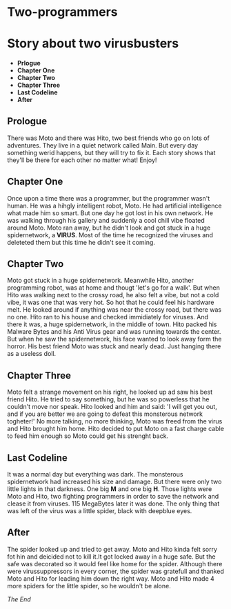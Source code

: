 # Two-programmers
<!DOCTYPE html>
<html>

<body>

<h1>Story about two virusbusters</h1>

<h4>
<ul>
<li> Prlogue</li>
<li> Chapter One</li>
<li> Chapter Two</li>
<li> Chapter Three</li>
<li> Last Codeline</li>
<li> After</li>
</ul>
</h4>

<h2> Prologue</h2>
<p> There was Moto and there was Hito, two best friends who go on lots of adventures. They live in a quiet network called Main. But every day something werid happens, but they will try to fix it. Each story shows that they'll be there for each other no matter what! Enjoy!</p>

<h2> Chapter One</h2>
<p> Once upon a time there was a programmer, but the programmer wasn't human. He was a hihgly intelligent robot, Moto. He had artificial intelligence what made him so smart. But one day he got lost in his own network. He was walking through his gallery and suddenly a cool chill vibe floated around Moto. Moto ran away, but he didn't look and got stuck in a huge spidernetwork, a<strong> VIRUS</strong>. Most of the time he recognized the viruses and deleteted them but this time he didn't see it coming.</p>

<h2> Chapter Two</h2>
<p>Moto got stuck in a huge spidernetwork. Meanwhile Hito, another programming robot, was at home and thougt 'let's go for a walk'. But when Hito was walking next to the crossy road, he also felt a vibe, but not a cold vibe, it was one that was very hot. So hot that he could feel his hardware melt. He looked around if anything was near the crossy road, but there was no one. Hito ran to his house and checked immidiately for viruses. And there it was, a huge spidernetwork, in the middle of town. Hito packed his Malware Bytes and his Anti Virus gear and was running towards the center. But when he saw the spidernetwork, his face wanted to look away form the horror. His best friend Moto was stuck and nearly dead. Just hanging there as a useless doll. </p>

<h2> Chapter Three</h2>
<p> Moto felt a strange movement on his right, he looked up ad saw his best friend Hito. He tried to say something, but he was so powerless that he couldn't move nor speak. Hito looked and him and said: 'I will get you out, and if you are better we are going to defeat this monsterous network togheter!' No more talking, no more thinking, Moto was freed from the virus and Hito brought him home. Hito decided to put Moto on a fast charge cable to feed him enough so Moto could get his strenght back.</p>

<h2>Last Codeline </h2>
<p> It was a normal day but everything was dark. The monsterous spidernetwork had increased his size and damage. But there were only two little lights in that darkness. One big <strong>M</strong> and one big <strong>H</strong>. Those lights were Moto and Hito, two fighting programmers in order to save the network and clease it from viruses. 115 MegaBytes later it was done. The only thing that was left of the virus was a little spider, black with deepblue eyes.</p>

<h2>After</h2>
<p>The spider looked up and tried to get away. Moto and Hito kinda felt sorry fot hin and deicided not to kill it.It got locked away in a huge safe. But the safe was decorated so it would feel like home for the spider. Although there were virussuppressors in every corner, the spider was gratefull and thanked Moto and Hito for leading him down the right way. Moto and Hito made 4 more spiders for the little spider, so he wouldn't be alone.</p>

<p><I>The End</I></p>


</body>
</html>
